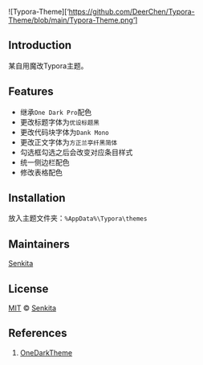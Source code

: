 ![Typora-Theme][‘https://github.com/DeerChen/Typora-Theme/blob/main/Typora-Theme.png’]

## Introduction

某自用魔改Typora主题。

## Features

* 继承`One Dark Pro`配色
* 更改标题字体为`优设标题黑`
* 更改代码块字体为`Dank Mono`
* 更改正文字体为`方正兰亭纤黑简体`
* 勾选框勾选之后会改变对应条目样式
* 统一侧边栏配色
* 修改表格配色

## Installation

放入主题文件夹：`%AppData%\Typora\themes`
## Maintainers

[Senkita](https://github.com/Senkita)

## License

[MIT](https://github.com/DeerChen/Typora-Theme/blob/main/LICENSE) © [Senkita](https://github.com/Senkita)

## References
1. [OneDarkTheme](http://theme.typora.io/theme/OneDark/)
